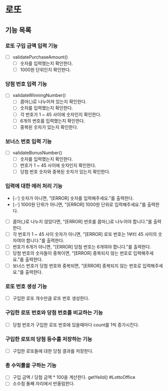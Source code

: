 # 로또
## 기능 목록

### 로또 구입 금액 입력 기능
- [ ] validatePurchaseAmount()
  - [ ] 숫자를 입력했는지 확인한다. 
  - [ ] 1000원 단위인지 확인한다.

### 당첨 번호 입력 기능
- [ ] validateWinningNumber()
  - [ ] 콤마(,)로 나누어져 있는지 확인한다. 
  - [ ] 숫자를 입력했는지 확인한다.
  - [ ] 각 번호가 1 ~ 45 사이에 숫자인지 확인한다.
  - [ ] 6개의 번호를 입력했는지 확인한다.
  - [ ] 중복된 숫자가 있는지 확인한다.

### 보너스 번호 입력 기능
- [ ] validateBonusNumber()
  - [ ] 숫자를 입력했는지 확인한다. 
  - [ ] 번호가 1 ~ 45 사이에 숫자인지 확인한다. 
  - [ ] 당첨 번호 숫자와 중복된 숫자가 있는지 확인한다.

### 입력에 대한 에러 처리 기능
- [✅] 숫자가 아니면, "[ERROR] 숫자를 입력해주세요."를 출력한다.
- [✅] 1000원 단위가 아니면, "[ERROR] 1000원 단위로 입력해주세요."를 출력한다.
- [ ] 콤마(,)로 나누지 않았다면, "[ERROR] 번호를 콤마(,)로 나누어야 합니다."를 출력한다.
- [ ] 각 번호가 1 ~ 45 사이 숫자가 아니면, "[ERROR] 로또 번호는 1부터 45 사이의 숫자여야 합니다."를 출력한다.
- [ ] 번호가 6개가 아니면, "[ERROR] 당첨 번호는 6개여야 합니다."를 출력한다.
- [ ] 당첨 번호의 숫자들이 중복이면, "[ERROR] 중복되지 않는 번호로 입력해주세요."를 출력한다.
- [ ] 보너스 번호가 당첨 번호와 중복되면, "[ERROR] 중복되지 않는 번호로 입력해주세요."를 출력한다.

### 로또 번호 생성 기능 
- [ ] 구입한 로또 개수만큼 로또 번호 생성한다.

### 구입한 로또 번호와 당첨 번호를 비교하는 기능
- [ ] 당첨 번호가 구입한 로또 번호에 있을때마다 count를 1씩 증가시킨다.

### 구입한 로또의 당첨 등수를 저장하는 기능
- [ ] 구입한 로또들에 대한 당첨 결과를 저장한다.

### 총 수익률을 구하는 기능
- [ ] 구입 금액 / 당첨 금액 * 100을 계산한다. getYeild() #LottoOffice
- [ ] 소수점 둘째 자리에서 반올림한다.